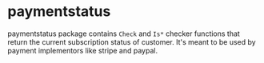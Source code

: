 # paymentstatus

paymentstatus package contains `Check` and `Is*` checker functions that return the current subscription status of customer. It's meant to be used by payment implementors like stripe and paypal.
